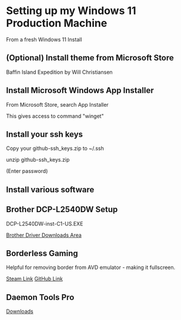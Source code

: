# Setting up my Windows 11 Production Machine

From a fresh Windows 11 Install

## (Optional) Install theme from Microsoft Store

Baffin Island Expedition by Will Christiansen

## Install Microsoft Windows App Installer

From Microsoft Store, search App Installer

This gives access to command "winget"

## Install your ssh keys

Copy your github-ssh_keys.zip to ~/.ssh

unzip github-ssh_keys.zip

(Enter password)

## Install various software

## Brother DCP-L2540DW Setup

DCP-L2540DW-inst-C1-US.EXE

[Brother Driver Downloads Area](https://support.brother.com/g/b/downloadtop.aspx?c=us&lang=en&prod=dcpl2540dw_us_as&_ga=2.134708851.343648717.1636114021-1652934872.1636114021)

## Borderless Gaming

Helpful for removing border from AVD emulator - making it fullscreen.

[Steam Link](https://store.steampowered.com/app/388080/Borderless_Gaming/)
[GitHub Link](https://github.com/Codeusa/Borderless-Gaming)

## Daemon Tools Pro

[Downloads](https://www.daemon-tools.cc/downloads/file/dtproAdv)

